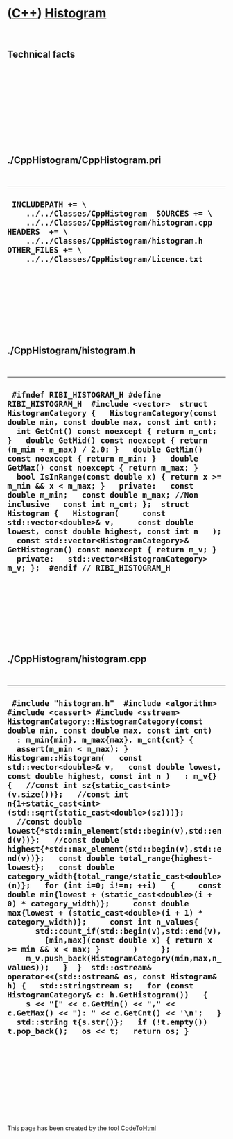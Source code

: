 
 

 

 

 

 

([C++](Cpp.md)) [Histogram](CppHistogram.md)
==============================================

 

Technical facts
---------------

 

 

 

 

 

 

./CppHistogram/CppHistogram.pri
-------------------------------

 

  --------------------------------------------------------------------------------------------------------------------------------------------------------------------------------------------------------------------------------------
  ` INCLUDEPATH += \     ../../Classes/CppHistogram  SOURCES += \     ../../Classes/CppHistogram/histogram.cpp  HEADERS  += \     ../../Classes/CppHistogram/histogram.h  OTHER_FILES += \     ../../Classes/CppHistogram/Licence.txt`
  --------------------------------------------------------------------------------------------------------------------------------------------------------------------------------------------------------------------------------------

 

 

 

 

 

./CppHistogram/histogram.h
--------------------------

 

  ---------------------------------------------------------------------------------------------------------------------------------------------------------------------------------------------------------------------------------------------------------------------------------------------------------------------------------------------------------------------------------------------------------------------------------------------------------------------------------------------------------------------------------------------------------------------------------------------------------------------------------------------------------------------------------------------------------------------------------------------------------------------------------------------------------------------------------------------------------------------------------
  ` #ifndef RIBI_HISTOGRAM_H #define RIBI_HISTOGRAM_H  #include <vector>  struct HistogramCategory {   HistogramCategory(const double min, const double max, const int cnt);   int GetCnt() const noexcept { return m_cnt; }   double GetMid() const noexcept { return (m_min + m_max) / 2.0; }   double GetMin() const noexcept { return m_min; }   double GetMax() const noexcept { return m_max; }   bool IsInRange(const double x) { return x >= m_min && x < m_max; }   private:   const double m_min;   const double m_max; //Non inclusive   const int m_cnt; };  struct Histogram {   Histogram(     const std::vector<double>& v,     const double lowest, const double highest, const int n   );   const std::vector<HistogramCategory>& GetHistogram() const noexcept { return m_v; }   private:   std::vector<HistogramCategory> m_v; };  #endif // RIBI_HISTOGRAM_H`
  ---------------------------------------------------------------------------------------------------------------------------------------------------------------------------------------------------------------------------------------------------------------------------------------------------------------------------------------------------------------------------------------------------------------------------------------------------------------------------------------------------------------------------------------------------------------------------------------------------------------------------------------------------------------------------------------------------------------------------------------------------------------------------------------------------------------------------------------------------------------------------------

 

 

 

 

 

./CppHistogram/histogram.cpp
----------------------------

 

  --------------------------------------------------------------------------------------------------------------------------------------------------------------------------------------------------------------------------------------------------------------------------------------------------------------------------------------------------------------------------------------------------------------------------------------------------------------------------------------------------------------------------------------------------------------------------------------------------------------------------------------------------------------------------------------------------------------------------------------------------------------------------------------------------------------------------------------------------------------------------------------------------------------------------------------------------------------------------------------------------------------------------------------------------------------------------------------------------------------------------------------------------------------------------------------------------------------------------------------------------------------------------------------------------------------------------------------------------------------------------------------------------------------------------------------------------------------------------------------------------------------------
  ` #include "histogram.h"  #include <algorithm> #include <cassert> #include <sstream>  HistogramCategory::HistogramCategory(const double min, const double max, const int cnt)   : m_min{min}, m_max{max}, m_cnt{cnt} {   assert(m_min < m_max); }   Histogram::Histogram(   const std::vector<double>& v,   const double lowest, const double highest, const int n )   : m_v{} {   //const int sz{static_cast<int>(v.size())};   //const int n{1+static_cast<int>(std::sqrt(static_cast<double>(sz)))};   //const double lowest{*std::min_element(std::begin(v),std::end(v))};   //const double highest{*std::max_element(std::begin(v),std::end(v))};   const double total_range{highest-lowest};   const double category_width{total_range/static_cast<double>(n)};   for (int i=0; i!=n; ++i)   {     const double min{lowest + (static_cast<double>(i + 0) * category_width)};     const double max{lowest + (static_cast<double>(i + 1) * category_width)};     const int n_values{       std::count_if(std::begin(v),std::end(v),         [min,max](const double x) { return x >= min && x < max; }       )     };     m_v.push_back(HistogramCategory(min,max,n_values));   }  }  std::ostream& operator<<(std::ostream& os, const Histogram& h) {   std::stringstream s;   for (const HistogramCategory& c: h.GetHistogram())   {     s << "[" << c.GetMin() << "," << c.GetMax() << "): " << c.GetCnt() << '\n';   }   std::string t{s.str()};   if (!t.empty()) t.pop_back();   os << t;   return os; }`
  --------------------------------------------------------------------------------------------------------------------------------------------------------------------------------------------------------------------------------------------------------------------------------------------------------------------------------------------------------------------------------------------------------------------------------------------------------------------------------------------------------------------------------------------------------------------------------------------------------------------------------------------------------------------------------------------------------------------------------------------------------------------------------------------------------------------------------------------------------------------------------------------------------------------------------------------------------------------------------------------------------------------------------------------------------------------------------------------------------------------------------------------------------------------------------------------------------------------------------------------------------------------------------------------------------------------------------------------------------------------------------------------------------------------------------------------------------------------------------------------------------------------

 

 

 

 

 

 

This page has been created by the [tool](Tools.md)
[CodeToHtml](ToolCodeToHtml.md)

